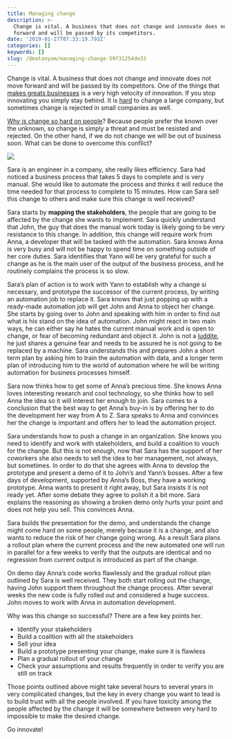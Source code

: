 ```yaml
---
title: Managing change
description: >-
  Change is vital. A business that does not change and innovate does not move
  forward and will be passed by its competitors.
date: '2019-01-27T07:33:19.793Z'
categories: []
keywords: []
slug: /@matanyam/managing-change-50f31254de33
---
```


Change is vital. A business that does not change and innovate does not move forward and will be passed by its competitors. One of the things that [makes greats businesses](https://www.businessinsider.com/innovate-or-die-a-mantra-for-every-business-2013-7) is a very high velocity of innovation. If you stop innovating you simply stay behind. It is [hard](https://www.forbes.com/sites/tendayiviki/2018/11/04/why-large-companies-continue-to-struggle-with-innovation/#359c0a8367b4) to change a large company, but sometimes change is rejected in small companies as well.

[Why is change so hard on people](https://hbr.org/2012/09/ten-reasons-people-resist-chang)? Because people prefer the known over the unknown, so change is simply a threat and must be resisted and rejected. On the other hand, if we do not change we will be out of business soon. What can be done to overcome this conflict?

![](/images/1__HPAjsdg91pWczRDR6yd44Q.png)

Sara is an engineer in a company, she really likes efficiency. Sara had noticed a business process that takes 5 days to complete and is very manual. She would like to automate the process and thinks it will reduce the time needed for that process to complete to 15 minutes. How can Sara sell this change to others and make sure this change is well received?

Sara starts by **mapping the stakeholders**, the people that are going to be affected by the change she wants to implement. Sara quickly understand that John, the guy that does the manual work today is likely going to be very resistance to this change. In addition, this change will require work from Anna, a developer that will be tasked with the automation. Sara knows Anna is very busy and will not be happy to spend time on something outside of her core duties. Sara identifies that Yann will be very grateful for such a change as he is the main user of the output of the business process, and he routinely complains the process is so slow.

Sara’s plan of action is to work with Yann to establish why a change si necessary, and prototype the successor of the current process, by writing an automation job to replace it. Sara knows that just popping up with a ready-made automation job will get John and Anna to object her change. She starts by going over to John and speaking with him in order to find out what is his stand on the idea of automation. John might react in two main ways, he can either say he hates the current manual work and is open to change, or fear of becoming redundant and object it. John is not a [luddite](https://en.wikipedia.org/wiki/Luddite), he just shares a genuine fear and needs to be assured he is not going to be replaced by a machine. Sara understands this and prepares John a short term plan by asking him to train the automation with data, and a longer term plan of introducing him to the world of automation where he will be writing automation for business processes himself.

Sara now thinks how to get some of Anna’s precious time. She knows Anna loves interesting research and cool technology, so she thinks how to sell Anna the idea so it will interest her enough to join. Sara comes to a conclusion that the best way to get Anna’s buy-in is by offering her to do the development her way from A to Z. Sara speaks to Anna and convinces her the change is important and offers her to lead the automation project.

Sara understands how to push a change in an organization. She knows you need to identify and work with stakeholders, and build a coalition to vouch for the change. But this is not enough, now that Sara has the support of her coworkers she also needs to sell the idea to her management, not always, but sometimes. In order to do that she agrees with Anna to develop the prototype and present a demo of it to John’s and Yann’s bosses. After a few days of development, supported by Anna’s Boss, they have a working prototype. Anna wants to present it right away, but Sara insists it is not ready yet. After some debate they agree to polish it a bit more. Sara explains the reasoning as showing a broken demo only hurts your point and does not help you sell. This convinces Anna.

Sara builds the presentation for the demo, and understands the change might come hard on some people, merely because it is a change, and also wants to reduce the risk of her change going wrong. As a result Sara plans a rollout plan where the current process and the new automated one will run in parallel for a few weeks to verify that the outputs are identical and no regression from current output is introduced as part of the change.

On demo day Anna’s code works flawlessly and the gradual rollout plan outlined by Sara is well received. They both start rolling out the change, having John support them throughout the change process. After several weeks the new code is fully rolled out and considered a huge success. John moves to work with Anna in automation development.

Why was this change so successful? There are a few key points her.

*   Identify your stakeholders
*   Build a coalition with all the stakeholders
*   Sell your idea
*   Build a prototype presenting your change, make sure it is flawless
*   Plan a gradual rollout of your change
*   Check your assumptions and results frequently in order to verify you are still on track

Those points outlined above might take several hours to several years in very complicated changes, but the key in every change you want to lead is to build trust with all the people involved. If you have toxicity among the people affected by the change it will be somewhere between very hard to impossible to make the desired change.

Go innovate!